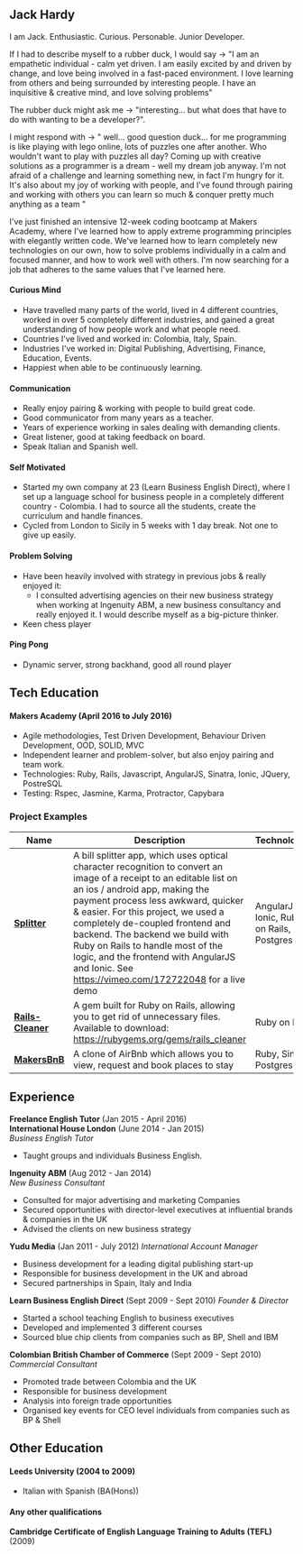 
## Jack Hardy

I am Jack. Enthusiastic. Curious. Personable. Junior Developer.

If I had to describe myself to a rubber duck, I would say ->  "I am an empathetic individual - calm yet driven. I am easily excited by and driven by change, and love being involved in a fast-paced environment. I love learning from others and being surrounded by interesting people. I have an inquisitive & creative mind, and love solving problems"

The rubber duck might ask me -> "interesting... but what does that have to do with wanting to be a developer?".

I might respond with -> " well... good question duck... for me programming is like playing with lego online, lots of puzzles one after another. Who wouldn't want to play with puzzles all day? Coming up with creative solutions as a programmer is a dream - well my dream job anyway. I'm not afraid of a challenge and learning something new, in fact I'm hungry for it. It's also about my joy of working with people, and I've found through pairing and working with others you can learn so much & conquer pretty much anything as a team "

I've just finished an intensive 12-week coding bootcamp at Makers Academy, where I've learned how to apply extreme programming principles with elegantly written code. We've learned how to learn completely new technologies on our own, how to solve problems individually in a calm and focused manner, and how to work well with others. I'm now searching for a job that adheres to the same values that I've learned here.

#### Curious Mind
- Have travelled many parts of the world, lived in 4 different countries, worked in over 5 completely different industries, and gained a great understanding of how people work and what people need.
- Countries I've lived and worked in: Colombia, Italy, Spain.
- Industries I've worked in: Digital Publishing, Advertising, Finance, Education, Events.
- Happiest when able to be continuously learning.

#### Communication
- Really enjoy pairing & working with people to build great code.
- Good communicator from many years as a teacher.
- Years of experience working in sales dealing with demanding clients.
- Great listener, good at taking feedback on board.
- Speak Italian and Spanish well.

#### Self Motivated
- Started my own company at 23 (Learn Business English Direct), where I set up a language school for business people in a completely different country - Colombia. I had to source all the students, create the curriculum and handle finances.
- Cycled from London to Sicily in 5 weeks with 1 day break. Not one to give up easily.

#### Problem Solving
- Have been heavily involved with strategy in previous jobs & really enjoyed it:
  * I consulted advertising agencies on their new business strategy when working at Ingenuity ABM, a new business consultancy and really enjoyed it. I would describe myself as a big-picture thinker.
- Keen chess player

#### Ping Pong
- Dynamic server, strong backhand, good all round player

## Tech Education

#### Makers Academy (April 2016 to July 2016)

- Agile methodologies, Test Driven Development, Behaviour Driven Development, OOD, SOLID, MVC
- Independent learner and problem-solver, but also enjoy pairing and team work.
- Technologies: Ruby, Rails, Javascript, AngularJS, Sinatra, Ionic, JQuery, PostreSQL
- Testing: Rspec, Jasmine, Karma, Protractor, Capybara

### Project Examples ###

| Name | Description | Technologies | Testing |
|------|-------------|--------------|---------|
|[**Splitter**](https://github.com/jackhardy1/splitter-frontend)| A bill splitter app, which uses optical character recognition to convert an image of a receipt to an editable list on an ios / android app, making the payment process less awkward, quicker & easier. For this project, we used a completely de-coupled frontend and backend. The backend we build with Ruby on Rails to handle most of the logic, and the frontend with AngularJS and Ionic. See https://vimeo.com/172722048 for a live demo | AngularJS, Ionic, Ruby on Rails, Postgres | Karma, Protractor, Rspec |
|[**Rails-Cleaner**](https://github.com/jackhardy1/rails_cleaner)| A gem built for Ruby on Rails, allowing you to get rid of unnecessary files. Available to download: https://rubygems.org/gems/rails_cleaner| Ruby on Rails | Rspec |
|[**MakersBnB**](https://github.com/jackhardy1/MakersBnB)|A clone of AirBnb which allows you to view, request and book places to stay |Ruby, Sinatra, Postgres | RSpec, Capybara |

## Experience

**Freelance English Tutor** (Jan 2015 - April 2016)    
**International House London** (June 2014 - Jan 2015)   
*Business English Tutor*  

  * Taught groups and individuals Business English.

**Ingenuity ABM** (Aug 2012 - Jan 2014)   
*New Business Consultant*

  * Consulted for major advertising and marketing Companies
  * Secured opportunities with director-level executives at influential brands &
companies in the UK
  * Advised the clients on new business strategy

**Yudu Media** (Jan 2011 - July 2012)
*International Account Manager*

  * Business development for a leading digital publishing start-up
  * Responsible for business development in the UK and abroad
  * Secured partnerships in Spain, Italy and India

**Learn Business English Direct** (Sept 2009 - Sept 2010)
*Founder & Director*

  * Started a school teaching English to business executives
  * Developed and implemented 3 different courses
  * Sourced blue chip clients from companies such as BP, Shell and IBM

**Colombian British Chamber of Commerce** (Sept 2009 - Sept 2010)
*Commercial Consultant*

* Promoted trade between Colombia and the UK
* Responsible for business development
* Analysis into foreign trade opportunities
* Organised key events for CEO level individuals from companies such as BP &
Shell

## Other Education

#### Leeds University (2004 to 2009)

- Italian with Spanish (BA(Hons))

#### Any other qualifications

**Cambridge Certificate of English Language Training to Adults (TEFL)** (2009)
